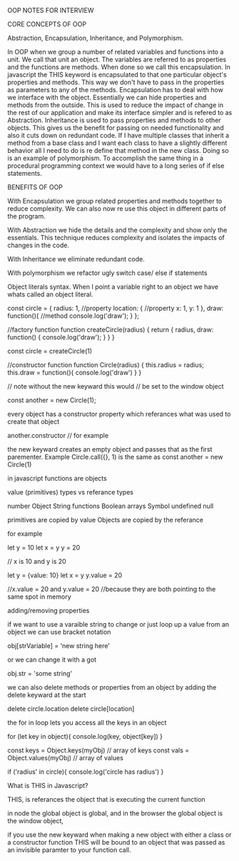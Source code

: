 OOP NOTES FOR INTERVIEW

CORE CONCEPTS OF OOP

Abstraction, Encapsulation, Inheritance, and Polymorphism.

In OOP when we group a number of related variables and functions into a unit. We call that unit an object. The variables are referred to as properties and the functions are methods. When done so we call this encapsulation. In javascript the THIS keyword is encapsulated to that one particular object's properties and methods. This way we don't have to pass in the properties as parameters to any of the methods. Encapsulation has to deal with how we interface with the object. Essentially we can hide properties and methods from the outside. This is used to reduce the impact of change in the rest of our application and make its interface simpler and is refered to as Abstraction. Inheritance is used to pass properties and methods to other objects. This gives us the benefit for passing on needed functionality and also it cuts down on redundant code. If I have multiple classes that inherit a method from a base class and I want each class to have a slightly different behavior all I need to do is re define that method in the new class. Doing so is an example of polymorphism. To accomplish the same thing in a procedural programming context we would have to a long series of if else statements.

BENEFITS OF OOP

With Encapsulation we group related properties and methods together to reduce complexity. We can also now re use this object in different parts of the program.

With Abstraction we hide the details and the complexity and show only the essentials. This technique reduces complexity and isolates the impacts of changes in the code.

With Inheritance we eliminate redundant code.

With polymorphism we refactor ugly switch case/ else if statements

Object literals syntax. When I point a variable right to an object we have whats called an object literal. 

const circle = {
	radius: 1, 						//property
	location: { 					//property
		x: 1,
		y: 1
	},
	draw: function(){ 		//method
		console.log('draw');
	}
};

//factory function
function createCircle(radius) {
	return {
		radius,
		draw: function() {
			console.log('draw');
		}
	}
}

const circle = createCircle(1)

//constructor function
function Circle(radius) {
	this.radius = radius;
	this.draw = function(){
		console.log('draw')
	}
}

// note without the new keyward this would 
// be set to the window object

const another = new Circle(1);

every object has a constructor property which referances what was used to create that object

another.constructor // for example

the new keyward creates an empty object and passes that as the first parementer. Example Circle.call({}, 1) is the same as const another = new Circle(1)

in javascript functions are objects

value (primitives) types 		vs 		referance types

number														Object
String														functions
Boolean														arrays
Symbol
undefined
null

primitives are copied by value
Objects are copied by the referance

for example

let y = 10
let x = y
y = 20

// x is 10 and y is 20

let y = {value: 10}
let x = y
y.value = 20

//x.value = 20 and y.value = 20
//because they are both pointing to the same spot in memory

adding/removing properties

if we want to use a varaible string to change or just loop up a value from an object we can use bracket notation

obj[strVariable] = 'new string here'

or we can change it with a got

obj.str = 'some string'

we can also delete methods or properties from an object by adding the delete keyward at the start

delete circle.location
delete circle[location]

the for in loop lets you access all the keys in an object

for (let key in object){
	console.log(key, object[key])
}

const keys = Object.keys(myObj) // array of keys
const vals = Object.values(myObj) // array of values

if ('radius' in circle){
	console.log('circle has radius')
}

What is THIS in Javascript?

THIS, is referances the object that is executing the current function

in node the global object is global, and in the browser the global object is the window object,

if you use the new keyward when making a new object with either a class or a constructor function THIS will be bound to an object that was passed as an invisible paramter to your function call.























